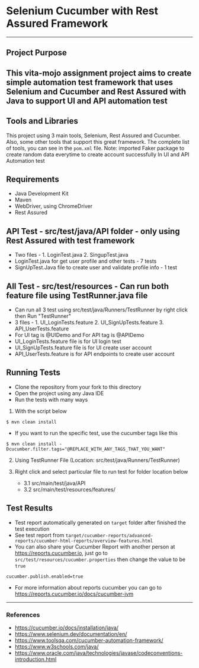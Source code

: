 # Selenium Cucumber with Rest Assured Framework

---

## Project Purpose
This vita-mojo assignment project aims to create simple automation test framework that uses Selenium and Cucumber
and Rest Assured with Java to support UI and API automation test
---

## Tools and Libraries
This project using 3 main tools, Selenium, Rest Assured and Cucumber.
Also, some other tools that support this great framework.
The complete list of tools, you can see in the `pom.xml` file.
Note: imported Faker package to create random data everytime to create account successfully
In UI and API Automation test

## Requirements
* Java Development Kit
* Maven
* WebDriver, using ChromeDriver
* Rest Assured

## API Test - src/test/java/API folder - only using Rest Assured with test framework
* Two files - 1. LoginTest.java 2. SingupTest.java
* LoginTest.java for get user profile and other tests - 7 tests
* SignUpTest.Java file to create user and validate profile info - 1 test

## All Test - src/test/resources - Can run both feature file using TestRunner.java file
* Can run all 3 test using src/test/java/Runners/TestRunner by right click then Run "TestRunner"
* 3 files - 1. UI_LoginTests.feature  2. UI_SignUpTests.feature 3. API_UserTests.feature
* For UI tag is @UIDemo and For API tag is @APIDemo
* UI_LoginTests.feature file is for UI login test
* UI_SignUpTests.feature file is for UI create user account
* API_UserTests.feature is for API endpoints to create user account

## Running Tests
* Clone the repository from your fork to this directory
* Open the project using any Java IDE
* Run the tests with many ways 
1. With the script below
```shell
$ mvn clean install
```
* If you want to run the specific test, use the cucumber tags like this
```shell
$ mvn clean install -Dcucumber.filter.tags="@REPLACE_WITH_ANY_TAGS_THAT_YOU_WANT"
```
2. Using TestRunner File (Location: src/test/java/Runners/TestRunner)

3. Right click and select particular file to run test for folder location below
   * 3.1 src/main/test/java/API
   * 3.2 src/main/test/resources/features/

## Test Results
* Test report automatically generated on `target` folder after finished the test execution
* See test report from `target/cucumber-reports/advanced-reports/cucumber-html-reports/overview-features.html`
* You can also share your Cucumber Report with another person at https://reports.cucumber.io, just go to `src/test/resources/cucumber.properties` then change the value to be `true`
```properties
cucumber.publish.enabled=true
```
* For more information about reports cucumber you can go to https://reports.cucumber.io/docs/cucumber-jvm

---

### References
* https://cucumber.io/docs/installation/java/
* https://www.selenium.dev/documentation/en/
* https://www.toolsqa.com/cucumber-automation-framework/
* https://www.w3schools.com/java/
* https://www.oracle.com/java/technologies/javase/codeconventions-introduction.html
